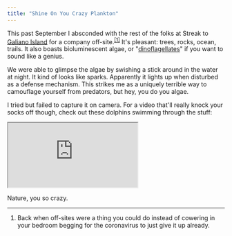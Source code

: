 ```yaml
---
title: "Shine On You Crazy Plankton"
---
```


This past September I absconded with the rest of the folks at Streak to [Galiano Island](https://en.wikipedia.org/wiki/Galiano_Island) for a company off-site.<sup><a href="#fn1" id="r1">[1]</a></sup> It's pleasant: trees, rocks, ocean, trails. It also boasts bioluminescent algae, or "[dinoflagellates](https://en.wikipedia.org/wiki/Dinoflagellate)" if you want to sound like a genius.

We were able to glimpse the algae by swishing a stick around in the water at night. It kind of looks like sparks. Apparently it lights up when disturbed as a defense mechanism. This strikes me as a uniquely terrible way to camouflage yourself from predators, but hey, you do you algae.

I tried but failed to capture it on camera. For a video that'll really knock your socks off though, check out these dolphins swimming through the stuff:

<div class="video">
    <iframe allow="fullscreen" src="https://www.youtube-nocookie.com/embed/bJcTWr8-mFo?color=white&modestbranding=1">
        <a href="https://www.youtube.com/watch?v=bJcTWr8-mFo">
            Dolphins Swimming in Bioluminescence
        </a>
    </iframe>
</div>

Nature, you so crazy.


---

<ol class="footnotes">
    <li id="fn1">Back when off-sites were a thing you could do instead of cowering in your bedroom begging for the coronavirus to just give it up already.<a href="#r1" class="return"></a></li>
</ol>
